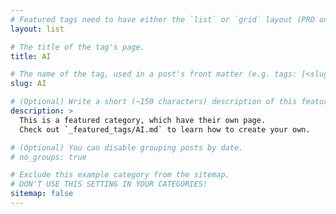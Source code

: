 ```yaml
---
# Featured tags need to have either the `list` or `grid` layout (PRO only).
layout: list

# The title of the tag's page.
title: AI

# The name of the tag, used in a post's front matter (e.g. tags: [<slug>]).
slug: AI

# (Optional) Write a short (~150 characters) description of this featured tag.
description: >
  This is a featured category, which have their own page.
  Check out `_featured_tags/AI.md` to learn how to create your own.

# (Optional) You can disable grouping posts by date.
# no_groups: true

# Exclude this example category from the sitemap.
# DON'T USE THIS SETTING IN YOUR CATEGORIES!
sitemap: false
---
```

